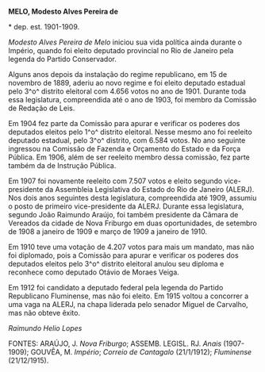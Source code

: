 **MELO, Modesto Alves Pereira de**

\* dep. est. 1901-1909.

*Modesto Alves Pereira de Melo* iniciou sua vida política ainda durante
o Império, quando foi eleito deputado provincial no Rio de Janeiro pela
legenda do Partido Conservador.

Alguns anos depois da instalação do regime republicano, em 15 de
novembro de 1889, aderiu ao novo regime e foi eleito deputado estadual
pelo 3^o^ distrito eleitoral com 4.656 votos no ano de 1901. Durante
toda essa legislatura, compreendida até o ano de 1903, foi membro da
Comissão de Redação de Leis.

Em 1904 fez parte da Comissão para apurar e verificar os poderes dos
deputados eleitos pelo 1^o^ distrito eleitoral. Nesse mesmo ano foi
reeleito deputado estadual, pelo 3^o^ distrito, com 6.584 votos. No ano
seguinte ingressou na Comissão de Fazenda e Orçamento do Estado e da
Força Pública. Em 1906, além de ser reeleito membro dessa comissão, fez
parte também da de Instrução Pública.

Em 1907 foi novamente reeleito com 7.507 votos e eleito segundo
vice-presidente da Assembleia Legislativa do Estado do Rio de Janeiro
(ALERJ). Nos dois anos seguintes desta legislatura, compreendida até
1909, assumiu o posto de primeiro vice-presidente da ALERJ. Durante essa
legislatura, segundo João Raimundo Araújo, foi também presidente da
Câmara de Vereados da cidade de Nova Friburgo em duas oportunidades, de
setembro de 1908 a janeiro de 1909 e março de 1909 a janeiro de 1910.

Em 1910 teve uma votação de 4.207 votos para mais um mandato, mas não
foi diplomado, pois a Comissão para apurar e verificar os poderes dos
deputados eleitos pelo 3^o^ distrito eleitoral anulou seu diploma e
reconhece como deputado Otávio de Moraes Veiga.

Em 1912 foi candidato a deputado federal pela legenda do Partido
Republicano Fluminense, mas não foi eleito. Em 1915 voltou a concorrer a
uma vaga na ALERJ, na chapa liderada pelo senador Miguel de Carvalho,
mas não obteve êxito.

*Raimundo Helio Lopes*

FONTES: ARAÚJO, J. *Nova Friburgo*; ASSEMB. LEGISL. RJ. *Anais*
(1907-1909); GOUVÊA, M. *Império*; *Correio de Cantagalo* (21/1/1912);
*Fluminense* (21/12/1915).
